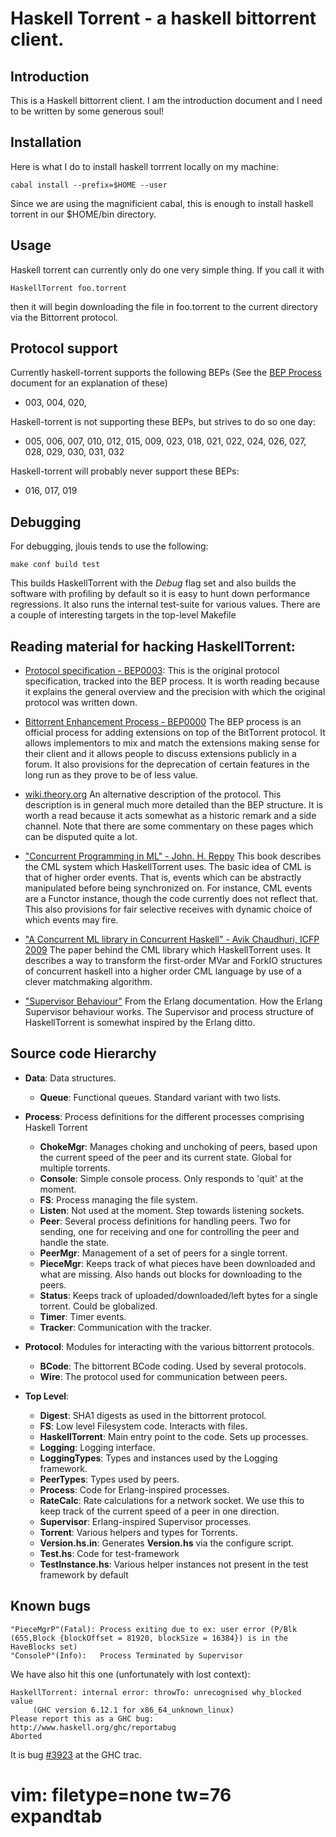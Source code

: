 Haskell Torrent - a haskell bittorrent client.
==========

Introduction
----------

This is a Haskell bittorrent client. I am the introduction document
and I need to be written by some generous soul!

Installation
------------

Here is what I do to install haskell torrrent locally on my machine:

    cabal install --prefix=$HOME --user

Since we are using the magnificient cabal, this is enough to install haskell
torrent in our $HOME/bin directory.

Usage
-----------------

Haskell torrent can currently only do one very simple thing. If you call it with

    HaskellTorrent foo.torrent

then it will begin downloading the file in foo.torrent to the current
directory via the Bittorrent protocol.

Protocol support
----------------

Currently haskell-torrent supports the following BEPs (See the
[BEP Process](http://www.bittorrent.org/beps/bep_0000.html) document for an
explanation of these)

   - 003, 004, 020,

Haskell-torrent is not supporting these BEPs, but strives to do so one day:

   - 005, 006, 007, 010, 012, 015, 009, 023, 018, 021, 022, 024, 026, 027,
     028, 029, 030, 031, 032

Haskell-torrent will probably never support these BEPs:

   - 016, 017, 019

Debugging
---------

For debugging, jlouis tends to use the following:

    make conf build test

This builds HaskellTorrent with the *Debug* flag set and also builds the
software with profiling by default so it is easy to hunt down performance
regressions. It also runs the internal test-suite for various values. There
are a couple of interesting targets in the top-level Makefile

Reading material for hacking HaskellTorrent:
--------------------------------------------

   - [Protocol specification - BEP0003](http://www.bittorrent.org/beps/bep_0003.html):
     This is the original protocol specification, tracked into the BEP
     process. It is worth reading because it explains the general overview
     and the precision with which the original protocol was written down.

   - [Bittorrent Enhancement Process - BEP0000](http://www.bittorrent.org/beps/bep_0000.html)
     The BEP process is an official process for adding extensions on top of
     the BitTorrent protocol. It allows implementors to mix and match the
     extensions making sense for their client and it allows people to
     discuss extensions publicly in a forum. It also provisions for the
     deprecation of certain features in the long run as they prove to be of
     less value.

   - [wiki.theory.org](http://wiki.theory.org/Main_Page)
     An alternative description of the protocol. This description is in
     general much more detailed than the BEP structure. It is worth a read
     because it acts somewhat as a historic remark and a side channel. Note
     that there are some commentary on these pages which can be disputed
     quite a lot.

   - ["Concurrent Programming in ML" - John. H. Reppy](http://www.amazon.com/Concurrent-Programming-ML-John-Reppy/dp/0521480892)
     This book describes the CML system which HaskellTorrent uses. The basic
     idea of CML is that of higher order events. That is, events which can
     be abstractly manipulated before being synchronized on. For instance,
     CML events are a Functor instance, though the code currently does not
     reflect that. This also provisions for fair selective receives
     with dynamic choice of which events may fire.

   - ["A Concurrent ML library in Concurrent Haskell" - Avik Chaudhuri, ICFP 2009](http://www.cs.umd.edu/~avik/projects/cmllch/)
     The paper behind the CML library which HaskellTorrent uses. It
     describes a way to transform the first-order MVar and ForkIO structures
     of concurrent haskell into a higher order CML language by use of a
     clever matchmaking algorithm.

   - ["Supervisor Behaviour"](http://erlang.org/doc/design_principles/sup_princ.html)
     From the Erlang documentation. How the Erlang Supervisor behaviour
     works. The Supervisor and process structure of HaskellTorrent is
     somewhat inspired by the Erlang ditto.

Source code Hierarchy
---------------------

   - **Data**: Data structures.
      - **Queue**: Functional queues. Standard variant with two lists.

   - **Process**: Process definitions for the different processes comprising Haskell Torrent
      - **ChokeMgr**: Manages choking and unchoking of peers, based upon the current speed of the peer
        and its current state. Global for multiple torrents.
      - **Console**: Simple console process. Only responds to 'quit' at the moment.
      - **FS**: Process managing the file system.
      - **Listen**: Not used at the moment. Step towards listening sockets.
      - **Peer**: Several process definitions for handling peers. Two for sending, one for receiving
        and one for controlling the peer and handle the state.
      - **PeerMgr**: Management of a set of peers for a single torrent.
      - **PieceMgr**: Keeps track of what pieces have been downloaded and what are missing. Also hands
        out blocks for downloading to the peers.
      - **Status**: Keeps track of uploaded/downloaded/left bytes for a single torrent. Could be globalized.
      - **Timer**: Timer events.
      - **Tracker**: Communication with the tracker.

   - **Protocol**: Modules for interacting with the various bittorrent protocols.
      - **BCode**: The bittorrent BCode coding. Used by several protocols.
      - **Wire**: The protocol used for communication between peers.

   - **Top Level**:
      - **Digest**: SHA1 digests as used in the bittorrent protocol.
      - **FS**: Low level Filesystem code. Interacts with files.
      - **HaskellTorrent**: Main entry point to the code. Sets up processes.
      - **Logging**: Logging interface.
      - **LoggingTypes**: Types and instances used by the Logging framework.
      - **PeerTypes**: Types used by peers.
      - **Process**: Code for Erlang-inspired processes.
      - **RateCalc**: Rate calculations for a network socket. We use this to keep track of the
        current speed of a peer in one direction.
      - **Supervisor**: Erlang-inspired Supervisor processes.
      - **Torrent**: Various helpers and types for Torrents.
      - **Version.hs.in**: Generates **Version.hs** via the configure script.
      - **Test.hs**: Code for test-framework
      - **TestInstance.hs**: Various helper instances not present in the test framework by default

Known bugs
----------

    "PieceMgrP"(Fatal):	Process exiting due to ex: user error (P/Blk (655,Block {blockOffset = 81920, blockSize = 16384}) is in the HaveBlocks set)
    "ConsoleP"(Info):	Process Terminated by Supervisor

We have also hit this one (unfortunately with lost context):

    HaskellTorrent: internal error: throwTo: unrecognised why_blocked value
         (GHC version 6.12.1 for x86_64_unknown_linux)
    Please report this as a GHC bug:  http://www.haskell.org/ghc/reportabug
    Aborted

It is bug [#3923](http://hackage.haskell.org/trac/ghc/ticket/3923) at the
GHC trac.

# vim: filetype=none tw=76 expandtab
